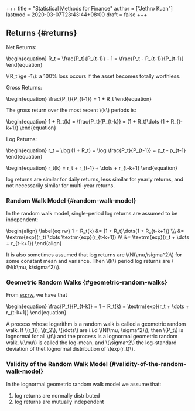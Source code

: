 +++
title = "Statistical Methods for Finance"
author = ["Jethro Kuan"]
lastmod = 2020-03-07T23:43:44+08:00
draft = false
+++

## Returns {#returns}

Net Returns:

\begin{equation}
R\_t = \frac{P\_t}{P\_{t-1}} - 1 = \frac{P\_t - P\_{t-1}}{P\_{t-1}}
\end{equation}

\\(R\_t \ge -1\\): a 100% loss occurs if the asset becomes totally
worthless.

Gross Returns:

\begin{equation}
  \frac{P\_t}{P\_{t-1}} = 1 + R\_t
\end{equation}

The gross return over the most recent \\(k\\) periods is:

\begin{equation}
  1 + R\_t(k) = \frac{P\_t}{P\_{t-k}} = (1 + R\_t)\dots (1 + R\_{t-k+1})
\end{equation}

Log Returns:

\begin{equation}
  r\_t = \log (1 + R\_t) = \log \frac{P\_t}{P\_{t-1}} = p\_t - p\_{t-1}
\end{equation}

\begin{equation}
r\_t(k) = r\_t + r\_{t-1} + \dots + r\_{t-k+1}
\end{equation}

log returns are similar for daily returns, less similar for yearly
returns, and  not necessarily similar for multi-year returns.


### Random Walk Model {#random-walk-model}

In the random walk model, single-period log returns are assumed to be
independent:

\begin{align} \label{eq:rw}
  1 + R\_t(k) &= (1 + R\_t)\dots(1 + R\_{t-k+1}) \\\\\\
             &= \textrm{exp}(r\_t) \dots \textrm{exp}(r\_{t-k+1}) \\\\\\
             &= \textrm{exp}(r\_t + \dots + r\_{t-k+1})
\end{align}

It is also sometimes assumed that log returns are \\(N(\mu,\sigma^2)\\)
for some constant mean and variance. Then \\(k\\) period log returns are
\\(N(k\mu, k\sigma^2)\\).


### Geometric Random Walks {#geometric-random-walks}

From [eq:rw](#eq:rw), we have that

\begin{equation}
  \frac{P\_t}{P\_{t-k}} = 1 + R\_t(k) = \textrm{exp}(r\_t + \dots + r\_{t-k+1})
\end{equation}

A process whose logarithm is a random walk is called a geometric
random walk. If \\(r\_1\\), \\(r\_2\\), \\(\dots\\) are i.i.d \\(N(\mu, \sigma^2)\\),
then \\(P\_t\\) is lognormal for all \\(t\\) and the process is a lognormal
geometric random walk. \\(\mu\\) is called the log-mean, and \\(\sigma^2\\)
the log-standard deviation of thet lognormal distribution of
\\(exp(r\_t)\\).


### Validity of the Random Walk Model {#validity-of-the-random-walk-model}

In the lognormal geometric random walk model we assume that:

1.  log returns are normally distributed
2.  log returns are mutually independent
